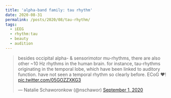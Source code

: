 ```yaml
---
title: 'alpha-band family: tau rhythm'
date: 2020-08-31
permalink: /posts/2020/08/tau-rhythm/
tags:
  - iEEG
  - rhythm:tau
  - beauty
  - audition
---
```

<blockquote class="twitter-tweet" ><p lang="en" dir="ltr">besides occipital alpha- &amp; sensorimotor mu-rhythms, there are also other ~10 Hz rhythms in the human brain. for instance, tau-rhythms originating in the temporal lobe, which have been linked to auditory function. have not seen a temporal rhythm so clearly before. ECoG ❤️! <a href="https://t.co/05GOZZXKG3">pic.twitter.com/05GOZZXKG3</a></p>&mdash; Natalie Schaworonkow (@nschawor) <a href="https://twitter.com/nschawor/status/1300638783675613187?ref_src=twsrc%5Etfw">September 1, 2020</a></blockquote><script async src="https://platform.twitter.com/widgets.js" charset="utf-8"></script>
